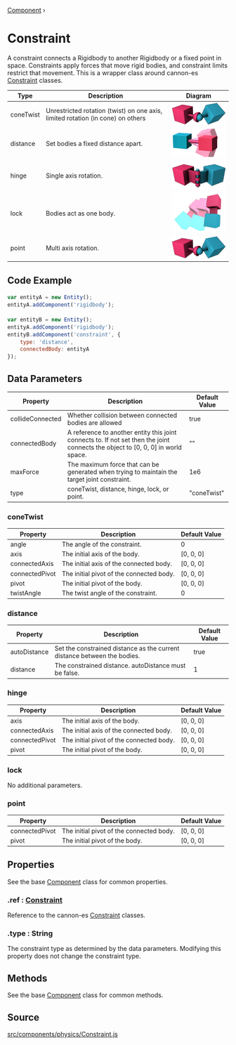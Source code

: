 [Component](api/core/Component) ›

# Constraint
A constraint connects a Rigidbody to another Rigidbody or a fixed point in space. Constraints apply forces that move rigid bodies, and constraint limits restrict that movement. This is a wrapper class around cannon-es [Constraint](https://pmndrs.github.io/cannon-es/docs/classes/constraint.html) classes.

| Type      | Description                                                                     | Diagram                         |
|-----------|---------------------------------------------------------------------------------|---------------------------------|
| coneTwist | Unrestricted rotation (twist) on one axis, limited rotation (in cone) on others | ![coneTwist](img/point.png)     |
| distance  | Set bodies a fixed distance apart.                                              | ![distance](img/distance.png)   |
| hinge     | Single axis rotation.                                                           | ![hinge](img/hinge.png)         |
| lock      | Bodies act as one body.                                                         | ![lock](img/lock.png)           |
| point     | Multi axis rotation.                                                            | ![point](img/point.png)         |

## Code Example

```javascript
var entityA = new Entity();
entityA.addComponent('rigidbody');

var entityB = new Entity();
entityA.addComponent('rigidbody');
entityB.addComponent('constraint', {
	type: 'distance',
	connectedBody: entityA
});
```

## Data Parameters

| Property         | Description                                                                                                                      | Default Value |
|------------------|----------------------------------------------------------------------------------------------------------------------------------|---------------|
| collideConnected | Whether collision between connected bodies are allowed                                                                           | true          |
| connectedBody    | A reference to another entity this joint connects to. If not set then the joint connects the object to [0, 0, 0] in world space. | ""            |
| maxForce         | The maximum force that can be generated when trying to maintain the target joint constraint.                                     | 1e6           |
| type             | coneTwist, distance, hinge, lock, or point.                                                                                      | "coneTwist"   |

### coneTwist

| Property       | Description                              | Default Value |
|----------------|------------------------------------------|---------------|
| angle          | The angle of the constraint.             | 0             |
| axis           | The initial axis of the body.            | [0, 0, 0]     |
| connectedAxis  | The initial axis of the connected body.  | [0, 0, 0]     |
| connectedPivot | The initial pivot of the connected body. | [0, 0, 0]     |
| pivot          | The initial pivot of the body.           | [0, 0, 0]     |
| twistAngle     | The twist angle of the constraint.       | 0             |

### distance

| Property     | Description                                                              | Default Value |
|--------------|--------------------------------------------------------------------------|---------------|
| autoDistance | Set the constrained distance as the current distance between the bodies. | true          |
| distance     | The constrained distance. autoDistance must be false.                    | 1             |

### hinge

| Property       | Description                              | Default Value |
|----------------|------------------------------------------|---------------|
| axis           | The initial axis of the body.            | [0, 0, 0]     |
| connectedAxis  | The initial axis of the connected body.  | [0, 0, 0]     |
| connectedPivot | The initial pivot of the connected body. | [0, 0, 0]     |
| pivot          | The initial pivot of the body.           | [0, 0, 0]     |

### lock

No additional parameters.

### point

| Property       | Description                              | Default Value |
|----------------|------------------------------------------|---------------|
| connectedPivot | The initial pivot of the connected body. | [0, 0, 0]     |
| pivot          | The initial pivot of the body.           | [0, 0, 0]     |

## Properties

See the base [Component](api/core/Component) class for common properties.

### .<a>ref</a> : <span class="param">[Constraint](https://pmndrs.github.io/cannon-es/docs/classes/constraint.html)</span>
Reference to the cannon-es [Constraint](https://pmndrs.github.io/cannon-es/docs/classes/constraint.html) classes.

### .<a>type</a> : <span class="param">String</span>
The constraint type as determined by the data parameters. Modifying this property does not change the constraint type.

## Methods

See the base [Component](api/core/Component) class for common methods.

## Source
[src/components/physics/Constraint.js](https://github.com/Cloud9c/taro/blob/master/src/components/physics/Constraint.js)